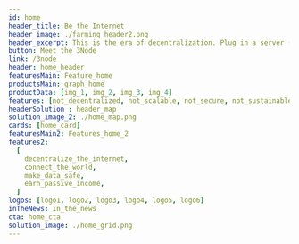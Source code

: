 ```yaml
---
id: home
header_title: Be the Internet
header_image: ./farming_header2.png
header_excerpt: This is the era of decentralization. Plug in a server (3Node) from your home or office and start generating passive revenue by selling peer-to-peer storage and compute capacity.
button: Meet the 3Node
link: /3node
header: home_header
featuresMain: Feature_home
productsMain: graph_home
productData: [img_1, img_2, img_3, img_4]
features: [not_decentralized, not_scalable, not_secure, not_sustainable]
headerSolution : header_map
solution_image_2: ./home_map.png
cards: [home_card]
featuresMain2: Features_home_2
features2:
  [
    decentralize_the_internet,
    connect_the_world,
    make_data_safe,
    earn_passive_income,
  ]
logos: [logo1, logo2, logo3, logo4, logo5, logo6]
inTheNews: in_the_news
cta: home_cta
solution_image: ./home_grid.png
---
```


<!--  -->
<!-- logos: [logo1, logo2, logo3, logo4, logo5, logo6] -->
<!-- signup: home_signup -->

<!-- Join the movement by connecting the 3Node to the most advanced peer-to-peer grid on the planet. -->
